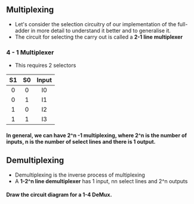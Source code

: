 ## Multiplexing
- Let's consider the selection circuitry of our implementation of the full-adder in more detail to understand it better and to generalise it.
- The circuit for selecting the carry out is called a **2-1 line multiplexer**

### 4 - 1 Multiplexer
- This requires 2 selectors

|S1|S0|Input|
|:-:|:-:|:-:|
|0|0|I0|
|0|1|I1|
|1|0|I2|
|1|1|I3|

#### In general, we can have 2^n -1 multiplexing, where 2^n is the number of inputs, n is the number of select lines and there is 1 output.

## Demultiplexing
- Demultiplexing is the inverse process of multiplexing
- A **1-2^n line demultiplexer** has 1 input, nn select lines and 2^n outputs

#### Draw the circuit diagram for a 1-4 DeMux.